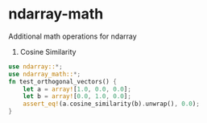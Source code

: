 # ndarray-math

Additional math operations for ndarray

1. Cosine Similarity
```rust
use ndarray::*;
use ndarray_math::*;
fn test_orthogonal_vectors() {
    let a = array![1.0, 0.0, 0.0];
    let b = array![0.0, 1.0, 0.0];
    assert_eq!(a.cosine_similarity(b).unwrap(), 0.0);
}
```
